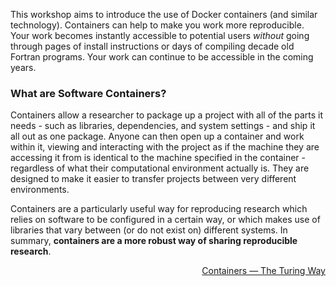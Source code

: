 This workshop aims to introduce the use of Docker containers (and similar technology). Containers
can help to make you work more reproducible. Your work becomes instantly accessible to potential
users *without* going through pages of install instructions or days of compiling decade old Fortran
programs. Your work can continue to be accessible in the coming years.

### What are Software Containers? 
Containers allow a researcher to package up a project with all of the parts it needs - such as libraries, dependencies, and system settings - and ship it all out as one package. Anyone can then open up a container and work within it, viewing and interacting with the project as if the machine they are accessing it from is identical to the machine specified in the container - regardless of what their computational environment actually is. They are designed to make it easier to transfer projects between very different environments. 

Containers are a particularly useful way for reproducing research which relies on software to be configured in a certain way, or which makes use of libraries that vary between (or do not exist on) different systems. In summary, **containers are a more robust way of sharing reproducible research**. 

<div style="text-align: right">
<a href="(https://the-turing-way.netlify.app/reproducible-research/renv/renv-containers.html"> Containers — The Turing Way </a>
</div>
